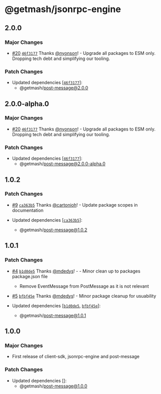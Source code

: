 # @getmash/jsonrpc-engine

## 2.0.0

### Major Changes

- [#20](https://github.com/getmash/mash-js/pull/20) [`46f3177`](https://github.com/getmash/mash-js/commit/46f3177fde43f265ddb41aeb9daad3b19ecc6aa7) Thanks [@nyonson](https://github.com/nyonson)! - Upgrade all packages to ESM only. Dropping tech debt and simplifying our tooling.

### Patch Changes

- Updated dependencies [[`46f3177`](https://github.com/getmash/mash-js/commit/46f3177fde43f265ddb41aeb9daad3b19ecc6aa7)]:
  - @getmash/post-message@2.0.0

## 2.0.0-alpha.0

### Major Changes

- [#20](https://github.com/getmash/mash-js/pull/20) [`46f3177`](https://github.com/getmash/mash-js/commit/46f3177fde43f265ddb41aeb9daad3b19ecc6aa7) Thanks [@nyonson](https://github.com/nyonson)! - Upgrade all packages to ESM only. Dropping tech debt and simplifying our tooling.

### Patch Changes

- Updated dependencies [[`46f3177`](https://github.com/getmash/mash-js/commit/46f3177fde43f265ddb41aeb9daad3b19ecc6aa7)]:
  - @getmash/post-message@2.0.0-alpha.0

## 1.0.2

### Patch Changes

- [#9](https://github.com/getmash/mash-js/pull/9) [`ca363b5`](https://github.com/getmash/mash-js/commit/ca363b50d3df10fe049b46689a5cf33b0b4f5517) Thanks [@cartonioh](https://github.com/cartonioh)! - Update package scopes in documentation

- Updated dependencies [[`ca363b5`](https://github.com/getmash/mash-js/commit/ca363b50d3df10fe049b46689a5cf33b0b4f5517)]:
  - @getmash/post-message@1.0.2

## 1.0.1

### Patch Changes

- [#4](https://github.com/getmash/mash-js/pull/4) [`b1d0de5`](https://github.com/getmash/mash-js/commit/b1d0de5c384ab0ad7fb804b55f3da9a685361d57) Thanks [@mdedys](https://github.com/mdedys)! - - Minor clean up to packages package.json file

  - Remove EventMessage from PostMessage as it is not relevant

- [#5](https://github.com/getmash/mash-js/pull/5) [`bfbf45e`](https://github.com/getmash/mash-js/commit/bfbf45e77ed6b329ef80d77e65a2a2cd6957e752) Thanks [@mdedys](https://github.com/mdedys)! - Minor package cleanup for usuability

- Updated dependencies [[`b1d0de5`](https://github.com/getmash/mash-js/commit/b1d0de5c384ab0ad7fb804b55f3da9a685361d57), [`bfbf45e`](https://github.com/getmash/mash-js/commit/bfbf45e77ed6b329ef80d77e65a2a2cd6957e752)]:
  - @getmash/post-message@1.0.1

## 1.0.0

### Major Changes

- First release of client-sdk, jsonrpc-engine and post-message

### Patch Changes

- Updated dependencies []:
  - @getmash/post-message@1.0.0
